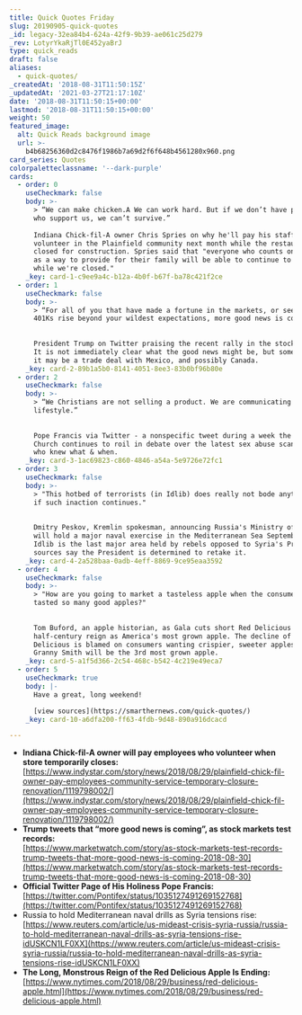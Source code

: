 ```yaml
---
title: Quick Quotes Friday
slug: 20190905-quick-quotes
_id: legacy-32ea84b4-624a-42f9-9b39-ae061c25d279
_rev: LotyrYkaRjTl0E452yaBrJ
type: quick_reads
draft: false
aliases:
  - quick-quotes/
_createdAt: '2018-08-31T11:50:15Z'
_updatedAt: '2021-03-27T21:17:10Z'
date: '2018-08-31T11:50:15+00:00'
lastmod: '2018-08-31T11:50:15+00:00'
weight: 50
featured_image:
  alt: Quick Reads background image
  url: >-
    b4b68256360d2c8476f1986b7a69d2f6f648b4561280x960.png
card_series: Quotes
colorpaletteclassname: '--dark-purple'
cards:
  - order: 0
    useCheckmark: false
    body: >-
      > “We can make chicken.A We can work hard. But if we don’t have peopleA
      who support us, we can’t survive.”  
        
      Indiana Chick-fil-A owner Chris Spries on why he'll pay his staff to
      volunteer in the Plainfield community next month while the restaurant is
      closed for construction. Spries said that "everyone who counts on this job
      as a way to provide for their family will be able to continue to do that
      while we're closed."
    _key: card-1-c9ee9a4c-b12a-4b0f-b67f-ba78c421f2ce
  - order: 1
    useCheckmark: false
    body: >-
      > “For all of you that have made a fortune in the markets, or seen your
      401Ks rise beyond your wildest expectations, more good news is coming!"  
        
        
      President Trump on Twitter praising the recent rally in the stock market.
      It is not immediately clear what the good news might be, but some suggest
      it may be a trade deal with Mexico, and possibly Canada.
    _key: card-2-89b1a5b0-8141-4051-8ee3-83b0bf96b80e
  - order: 2
    useCheckmark: false
    body: >-
      > “We Christians are not selling a product. We are communicating a
      lifestyle.”  
        
        
      Pope Francis via Twitter - a nonspecific tweet during a week the Catholic
      Church continues to roil in debate over the latest sex abuse scandal and
      who knew what & when.
    _key: card-3-1ac69823-c860-4846-a54a-5e9726e72fc1
  - order: 3
    useCheckmark: false
    body: >-
      > "This hotbed of terrorists (in Idlib) does really not bode anything good
      if such inaction continues."  
        
        
      Dmitry Peskov, Kremlin spokesman, announcing Russia's Ministry of Defense
      will hold a major naval exercise in the Mediterranean Sea September 1-8.
      Idlib is the last major area held by rebels opposed to Syria's President &
      sources say the President is determined to retake it.
    _key: card-4-2a528baa-0adb-4eff-8869-9ce95eaa3592
  - order: 4
    useCheckmark: false
    body: >-
      > "How are you going to market a tasteless apple when the consumer has
      tasted so many good apples?"  
        
        
      Tom Buford, an apple historian, as Gala cuts short Red Delicious's nearly
      half-century reign as America's most grown apple. The decline of Red
      Delicious is blamed on consumers wanting crispier, sweeter apples. The
      Granny Smith will be the 3rd most grown apple.
    _key: card-5-a1f5d366-2c54-468c-b542-4c219e49eca7
  - order: 5
    useCheckmark: true
    body: |-
      Have a great, long weekend!

      [view sources](https://smarthernews.com/quick-quotes/)
    _key: card-10-a6dfa200-ff63-4fdb-9d48-890a916dcacd

---
```

* **Indiana Chick-fil-A owner will pay employees who volunteer when store temporarily closes:**  
[https://www.indystar.com/story/news/2018/08/29/plainfield-chick-fil-owner-pay-employees-community-service-temporary-closure-renovation/1119798002/](https://www.indystar.com/story/news/2018/08/29/plainfield-chick-fil-owner-pay-employees-community-service-temporary-closure-renovation/1119798002/)
* **Trump tweets that “more good news is coming”, as stock markets test records:**  
[https://www.marketwatch.com/story/as-stock-markets-test-records-trump-tweets-that-more-good-news-is-coming-2018-08-30](https://www.marketwatch.com/story/as-stock-markets-test-records-trump-tweets-that-more-good-news-is-coming-2018-08-30)
* **Official Twitter Page of His Holiness Pope Francis:** [https://twitter.com/Pontifex/status/1035127491269152768](https://twitter.com/Pontifex/status/1035127491269152768)
* Russia to hold Mediterranean naval drills as Syria tensions rise:  
[https://www.reuters.com/article/us-mideast-crisis-syria-russia/russia-to-hold-mediterranean-naval-drills-as-syria-tensions-rise-idUSKCN1LF0XX](https://www.reuters.com/article/us-mideast-crisis-syria-russia/russia-to-hold-mediterranean-naval-drills-as-syria-tensions-rise-idUSKCN1LF0XX)
* **The Long, Monstrous Reign of the Red Delicious Apple Is Ending:**  
[https://www.nytimes.com/2018/08/29/business/red-delicious-apple.html](https://www.nytimes.com/2018/08/29/business/red-delicious-apple.html)
